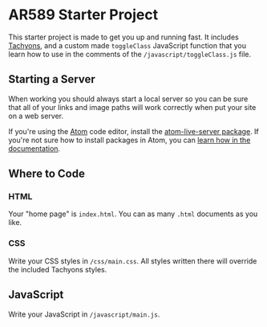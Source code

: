 # AR589 Starter Project

This starter project is made to get you up and running fast. It includes [Tachyons](http://tachyons.io), and a custom made `toggleClass` JavaScript function that you learn how to use in the comments of the `/javascript/toggleClass.js` file.

## Starting a Server

When working you should always start a local server so you can be sure that all of your links and image paths will work correctly when put your site on a web server. 

If you're using the [Atom](http://atom.io) code editor, install the [atom-live-server package](https://atom.io/packages/atom-live-server). If you're not sure how to install packages in Atom, you can [learn how in the documentation]().

## Where to Code

### HTML

Your "home page" is `index.html`. You can as many `.html` documents as you like.

### CSS

Write your CSS styles in `/css/main.css`. All styles written there will override the included Tachyons styles.

## JavaScript

Write your JavaScript in `/javascript/main.js`.
